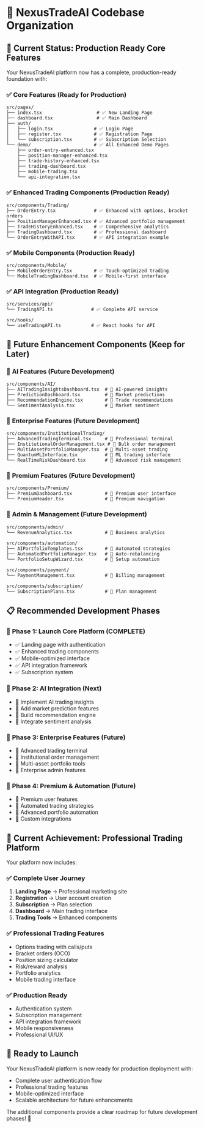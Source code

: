 # 📁 NexusTradeAI Codebase Organization

## 🎯 **Current Status: Production Ready Core Features**

Your NexusTradeAI platform now has a complete, production-ready foundation with:

### ✅ **Core Features (Ready for Production)**
```
src/pages/
├── index.tsx                    # ✅ New Landing Page
├── dashboard.tsx                # ✅ Main Dashboard
├── auth/
│   ├── login.tsx               # ✅ Login Page
│   ├── register.tsx            # ✅ Registration Page
│   └── subscription.tsx        # ✅ Subscription Selection
└── demo/                       # ✅ All Enhanced Demo Pages
    ├── order-entry-enhanced.tsx
    ├── position-manager-enhanced.tsx
    ├── trade-history-enhanced.tsx
    ├── trading-dashboard.tsx
    ├── mobile-trading.tsx
    └── api-integration.tsx
```

### ✅ **Enhanced Trading Components (Production Ready)**
```
src/components/Trading/
├── OrderEntry.tsx              # ✅ Enhanced with options, bracket orders
├── PositionManagerEnhanced.tsx # ✅ Advanced portfolio management
├── TradeHistoryEnhanced.tsx    # ✅ Comprehensive analytics
├── TradingDashboard.tsx        # ✅ Professional dashboard
└── OrderEntryWithAPI.tsx       # ✅ API integration example
```

### ✅ **Mobile Components (Production Ready)**
```
src/components/Mobile/
├── MobileOrderEntry.tsx        # ✅ Touch-optimized trading
└── MobileTradingDashboard.tsx  # ✅ Mobile-first interface
```

### ✅ **API Integration (Production Ready)**
```
src/services/api/
└── TradingAPI.ts              # ✅ Complete API service

src/hooks/
└── useTradingAPI.ts           # ✅ React hooks for API
```

## 🚀 **Future Enhancement Components (Keep for Later)**

### 🤖 **AI Features (Future Development)**
```
src/components/AI/
├── AITradingInsightsDashboard.tsx  # 🔮 AI-powered insights
├── PredictionDashboard.tsx         # 🔮 Market predictions
├── RecommendationEngine.tsx        # 🔮 Trade recommendations
└── SentimentAnalysis.tsx           # 🔮 Market sentiment
```

### 🏢 **Enterprise Features (Future Development)**
```
src/components/InstitutionalTrading/
├── AdvancedTradingTerminal.tsx     # 🔮 Professional terminal
├── InstitutionalOrderManagement.tsx # 🔮 Bulk order management
├── MultiAssetPortfolioManager.tsx  # 🔮 Multi-asset trading
├── QuantumMLInterface.tsx          # 🔮 ML trading interface
└── RealTimeRiskDashboard.tsx       # 🔮 Advanced risk management
```

### 💎 **Premium Features (Future Development)**
```
src/components/Premium/
├── PremiumDashboard.tsx            # 🔮 Premium user interface
└── PremiumHeader.tsx               # 🔮 Premium navigation
```

### 🔧 **Admin & Management (Future Development)**
```
src/components/admin/
└── RevenueAnalytics.tsx            # 🔮 Business analytics

src/components/automation/
├── AIPortfolioTemplates.tsx        # 🔮 Automated strategies
├── AutomatedPortfolioManager.tsx   # 🔮 Auto-rebalancing
└── PortfolioSetupWizard.tsx        # 🔮 Setup automation

src/components/payment/
└── PaymentManagement.tsx           # 🔮 Billing management

src/components/subscription/
└── SubscriptionPlans.tsx           # 🔮 Plan management
```

## 📋 **Recommended Development Phases**

### 🎯 **Phase 1: Launch Core Platform (COMPLETE)**
- ✅ Landing page with authentication
- ✅ Enhanced trading components
- ✅ Mobile-optimized interface
- ✅ API integration framework
- ✅ Subscription system

### 🎯 **Phase 2: AI Integration (Next)**
- 🔮 Implement AI trading insights
- 🔮 Add market prediction features
- 🔮 Build recommendation engine
- 🔮 Integrate sentiment analysis

### 🎯 **Phase 3: Enterprise Features (Future)**
- 🔮 Advanced trading terminal
- 🔮 Institutional order management
- 🔮 Multi-asset portfolio tools
- 🔮 Enterprise admin features

### 🎯 **Phase 4: Premium & Automation (Future)**
- 🔮 Premium user features
- 🔮 Automated trading strategies
- 🔮 Advanced portfolio automation
- 🔮 Custom integrations

## 🎉 **Current Achievement: Professional Trading Platform**

Your platform now includes:

### ✅ **Complete User Journey**
1. **Landing Page** → Professional marketing site
2. **Registration** → User account creation
3. **Subscription** → Plan selection
4. **Dashboard** → Main trading interface
5. **Trading Tools** → Enhanced components

### ✅ **Professional Trading Features**
- Options trading with calls/puts
- Bracket orders (OCO)
- Position sizing calculator
- Risk/reward analysis
- Portfolio analytics
- Mobile trading interface

### ✅ **Production Ready**
- Authentication system
- Subscription management
- API integration framework
- Mobile responsiveness
- Professional UI/UX

## 🚀 **Ready to Launch**

Your NexusTradeAI platform is now ready for production deployment with:
- Complete user authentication flow
- Professional trading features
- Mobile-optimized interface
- Scalable architecture for future enhancements

The additional components provide a clear roadmap for future development phases! 🎯
